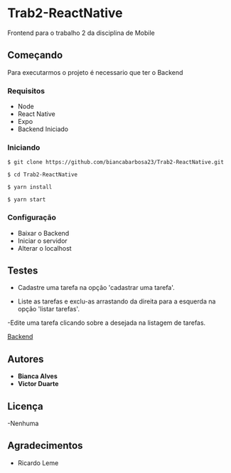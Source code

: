 # Trab2-ReactNative
Frontend para o trabalho 2 da disciplina de Mobile

## Começando

Para executarmos o projeto é necessario que ter o Backend

### Requisitos

 - Node
 - React Native
 - Expo
 - Backend Iniciado
 
### Iniciando 
```
$ git clone https://github.com/biancabarbosa23/Trab2-ReactNative.git
```
```
$ cd Trab2-ReactNative
```
```
$ yarn install
```
```
$ yarn start 
```


### Configuração

- Baixar o Backend 
- Iniciar o servidor 
- Alterar o localhost


## Testes

- Cadastre uma tarefa na opção 'cadastrar uma tarefa'. 

- Liste as tarefas e exclu-as arrastando da direita para a esquerda na opção 'listar tarefas'.

-Edite uma tarefa clicando sobre a desejada na listagem de tarefas.

[Backend](https://github.com/biancabarbosa23/Trab2-NodeJs.git)


## Autores

* **Bianca Alves**
* **Victor Duarte**

## Licença
 
 -Nenhuma

## Agradecimentos

* Ricardo Leme
